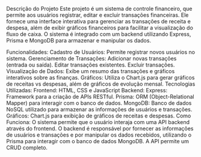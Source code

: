 Descrição do Projeto
Este projeto é um sistema de controle financeiro, que permite aos usuários registrar, editar e excluir transações financeiras. Ele fornece uma interface interativa para gerenciar as transações de receita e despesa, além de exibir gráficos financeiros para facilitar a visualização do fluxo de caixa. O sistema é integrado com um backend utilizando Express, Prisma e MongoDB para armazenar e manipular os dados.

Funcionalidades:
Cadastro de Usuários: Permite registrar novos usuários no sistema.
Gerenciamento de Transações:
Adicionar novas transações (entrada ou saída).
Editar transações existentes.
Excluir transações.
Visualização de Dados: Exibe um resumo das transações e gráficos interativos sobre as finanças.
Gráficos: Utiliza o Chart.js para gerar gráficos de receitas vs despesas, além de gráficos de evolução mensal.
Tecnologias Utilizadas:
Frontend: HTML, CSS e JavaScript
Backend:
Express: Framework para a criação de APIs RESTful.
Prisma: ORM (Object-Relational Mapper) para interagir com o banco de dados.
MongoDB: Banco de dados NoSQL utilizado para armazenar as informações de usuários e transações.
Gráficos: Chart.js para exibição de gráficos de receitas e despesas.
Como Funciona:
O sistema permite que o usuário interaja com uma API backend através do frontend. O backend é responsável por fornecer as informações de usuários e transações e por manipular os dados recebidos, utilizando o Prisma para interagir com o banco de dados MongoDB. A API permite um CRUD completo.


